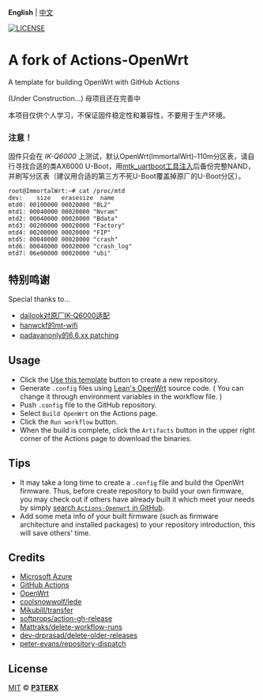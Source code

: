 **English** | [中文](https://p3terx.com/archives/build-openwrt-with-github-actions.html)

[![LICENSE](https://img.shields.io/github/license/mashape/apistatus.svg?style=flat-square&label=LICENSE)](https://github.com/P3TERX/Actions-OpenWrt/blob/master/LICENSE)
# A fork of Actions-OpenWrt 
A template for building OpenWrt with GitHub Actions

(Under Construction...)
母项目还在完善中

本项目仅供个人学习，不保证固件稳定性和兼容性，不要用于生产环境。
### 注意！
固件只会在 _IK-Q6000_ 上测试，默认OpenWrt(ImmortalWrt)-110m分区表，请自行寻找合适的类AX6000 U-Boot，用[mtk_uartboot工具注入](https://www.openwrt.pro/post-656.html)后备份完整NAND，并刷写分区表（建议用合适的第三方不死U-Boot覆盖掉原厂的U-Boot分区）。

```
root@ImmortalWrt:~# cat /proc/mtd
dev:    size   erasesize  name
mtd0: 00100000 00020000 "BL2"
mtd1: 00040000 00020000 "Nvram"
mtd2: 00040000 00020000 "Bdata"
mtd3: 00200000 00020000 "Factory"
mtd4: 00200000 00020000 "FIP"
mtd5: 00040000 00020000 "crash"
mtd6: 00040000 00020000 "crash_log"
mtd7: 06e00000 00020000 "ubi"
```
## 特别鸣谢
Special thanks to...
- [dailook对原厂IK-Q6000适配](https://github.com/dailook/lede)
- [hanwckf的mt-wifi](https://github.com/hanwckf/immortalwrt-mt798x)
- [padavanonly的6.6.xx patching](https://github.com/padavanonly)


## Usage

- Click the [Use this template](https://github.com/P3TERX/Actions-OpenWrt/generate) button to create a new repository.
- Generate `.config` files using [Lean's OpenWrt](https://github.com/coolsnowwolf/lede) source code. ( You can change it through environment variables in the workflow file. )
- Push `.config` file to the GitHub repository.
- Select `Build OpenWrt` on the Actions page.
- Click the `Run workflow` button.
- When the build is complete, click the `Artifacts` button in the upper right corner of the Actions page to download the binaries.

## Tips

- It may take a long time to create a `.config` file and build the OpenWrt firmware. Thus, before create repository to build your own firmware, you may check out if others have already built it which meet your needs by simply [search `Actions-Openwrt` in GitHub](https://github.com/search?q=Actions-openwrt).
- Add some meta info of your built firmware (such as firmware architecture and installed packages) to your repository introduction, this will save others' time.

## Credits

- [Microsoft Azure](https://azure.microsoft.com)
- [GitHub Actions](https://github.com/features/actions)
- [OpenWrt](https://github.com/openwrt/openwrt)
- [coolsnowwolf/lede](https://github.com/coolsnowwolf/lede)
- [Mikubill/transfer](https://github.com/Mikubill/transfer)
- [softprops/action-gh-release](https://github.com/softprops/action-gh-release)
- [Mattraks/delete-workflow-runs](https://github.com/Mattraks/delete-workflow-runs)
- [dev-drprasad/delete-older-releases](https://github.com/dev-drprasad/delete-older-releases)
- [peter-evans/repository-dispatch](https://github.com/peter-evans/repository-dispatch)

## License

[MIT](https://github.com/P3TERX/Actions-OpenWrt/blob/main/LICENSE) © [**P3TERX**](https://p3terx.com)
